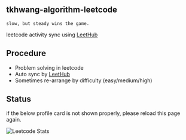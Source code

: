 ## tkhwang-algorithm-leetcode

    slow, but steady wins the game.

leetcode activity sync using [LeetHub](https://github.com/QasimWani/LeetHub)

## Procedure

- Problem solving in leetcode
- Auto sync by [LeetHub](https://github.com/QasimWani/LeetHub)
- Sometimes re-arrange by difficulty (easy/medium/high)

## Status

if the below profile card is not shown properly, please reload this page again.

![Leetcode Stats](https://leetcard.jacoblin.cool/tkhwang)
